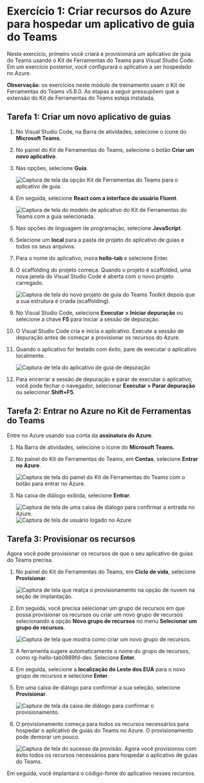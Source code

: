 # Exercício 1: Criar recursos do Azure para hospedar um aplicativo de guia do Teams

Neste exercício, primeiro você criará e provisionará um aplicativo de guia do Teams usando o Kit de Ferramentas do Teams para Visual Studio Code. Em um exercício posterior, você configurará o aplicativo a ser hospedado no Azure.

**Observação**: os exercícios neste módulo de treinamento usam o Kit de Ferramentas do Teams v5.8.0. As etapas a seguir pressupõem que a extensão do Kit de Ferramentas do Teams esteja instalada.

## Tarefa 1: Criar um novo aplicativo de guias

1. No Visual Studio Code, na Barra de atividades, selecione o ícone do **Microsoft Teams**.

1. No painel do Kit de Ferramentas do Teams, selecione o botão **Criar um novo aplicativo**.

1. Nas opções, selecione **Guia**.

    ![Captura de tela da opção Kit de Ferramentas do Teams para o aplicativo de guia.](../../media/create-teams-tab-app.png)

1. Em seguida, selecione **React com a interface do usuário Fluent**.

    ![Captura de tela do modelo de aplicativo do Kit de Ferramentas do Teams com a guia selecionada.](../../media/create-teams-tab-react.png)

1. Nas opções de linguagem de programação, selecione **JavaScript**.

1. Selecione um **local** para a pasta de projeto do aplicativo de guias e todos os seus arquivos.

1. Para o nome do aplicativo, insira **hello-tab** e selecione Enter.

1. O scaffolding do projeto começa. Quando o projeto é scaffolded, uma nova janela do Visual Studio Code é aberta com o novo projeto carregado.

    ![Captura de tela do novo projeto de guia do Teams Toolkit depois que a sua estrutura é criada (scaffolding).](../../media/new-tab-project.png)

1. No Visual Studio Code, selecione **Executar > Iniciar depuração** ou selecione a chave **F5** para iniciar a sessão de depuração.

1. O Visual Studio Code cria e inicia o aplicativo. Execute a sessão de depuração antes de começar a provisionar os recursos do Azure.

1. Quando o aplicativo for testado com êxito, pare de executar o aplicativo localmente.

    ![Captura de tela do aplicativo de guia de depuração](../../media/launch-debug-tab-app.png)

1. Para encerrar a sessão de depuração e parar de executar o aplicativo, você pode fechar o navegador, selecionar **Executar > Parar depuração** ou selecionar **Shift+F5**.

## Tarefa 2: Entrar no Azure no Kit de Ferramentas do Teams

Entre no Azure usando sua conta da **assinatura do Azure**.

1. Na Barra de atividades, selecione o ícone do **Microsoft Teams**.

1. No painel do Kit de Ferramentas do Teams, em **Contas**, selecione **Entrar no Azure**.

    ![Captura de tela do painel do Kit de Ferramentas do Teams com o botão para entrar no Azure.](../../media/sign-into-azure.png)

1. Na caixa de diálogo exibida, selecione **Entrar**.

    ![Captura de tela de uma caixa de diálogo para confirmar a entrada no Azure.](../../media/sign-into-azure-alert.png)
    ![Captura de tela de usuário logado no Azure](../../media/signed-into-azure.png)

## Tarefa 3: Provisionar os recursos

Agora você pode provisionar os recursos de que o seu aplicativo de guias do Teams precisa.

1. No painel do Kit de Ferramentas do Teams, em **Ciclo de vida**, selecione **Provisionar**.

    ![Captura de tela que realça o provisionamento na opção de nuvem na seção de implantação.](../../media/provision-start.png)

1. Em seguida, você precisa selecionar um grupo de recursos em que possa provisionar os recursos ou criar um novo grupo de recursos selecionando a opção **Novo grupo de recursos** no menu **Selecionar um grupo de recursos**.

    ![Captura de tela que mostra como criar um novo grupo de recursos.](../../media/resource-group.png)

1. A ferramenta sugere automaticamente o nome do grupo de recursos, como rg-hello-tab0989fd-dev. Selecione **Enter**.

1. Em seguida, selecione a **localização do Leste dos EUA** para o novo grupo de recursos e selecione **Enter**.

1. Em uma caixa de diálogo para confirmar a sua seleção, selecione **Provisionar**.

    ![Captura de tela da caixa de diálogo para confirmar o provisionamento.](../../media/provision-confirm.png)

1. O provisionamento começa para todos os recursos necessários para hospedar o aplicativo de guias do Teams no Azure. O provisionamento pode demorar um pouco.

    ![Captura de tela do sucesso da provisão.](../../media/provision-success.png)
Agora você provisionou com êxito todos os recursos necessários para hospedar o aplicativo de guias do Teams.

Em seguida, você implantará o código-fonte do aplicativo nesses recursos.
